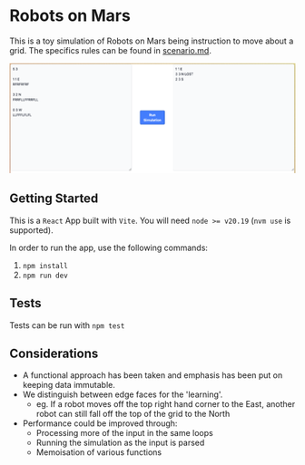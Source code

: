 # Robots on Mars

This is a toy simulation of Robots on Mars being instruction to move about a grid. The specifics rules can be found in [scenario.md](/scenario.md).

![Preview image showing the UI of Robots on Mars](/preview.png)

## Getting Started
This is a `React` App built with `Vite`. You will need `node >= v20.19` (`nvm use` is supported).

In order to run the app, use the following commands:

1. `npm install`
2. `npm run dev`

## Tests
Tests can be run with `npm test`


## Considerations

- A functional approach has been taken and emphasis has been put on keeping data immutable.
- We distinguish between edge faces for the 'learning'.
  - eg. If a robot moves off the top right hand corner to the East, another robot can still fall off the top of the grid to the North
- Performance could be improved through:
  - Processing more of the input in the same loops
  - Running the simulation as the input is parsed
  - Memoisation of various functions